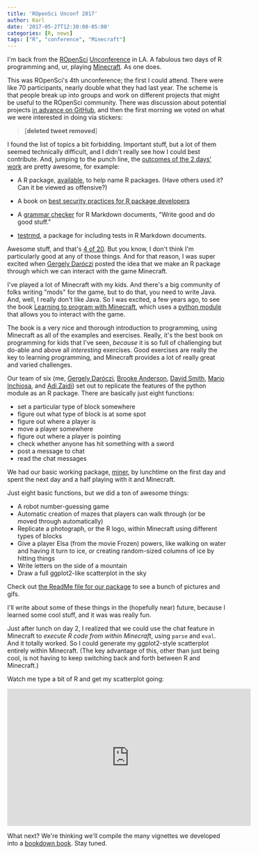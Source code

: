 ```yaml
---
title: 'ROpenSci Unconf 2017'
author: Karl
date: '2017-05-27T12:30:00-05:00'
categories: [R, news]
tags: ["R", "conference", "Minecraft"]
---
```


I'm back from the [ROpenSci](https://ropensci.org)
[Unconference](https://unconf17.ropensci.org) in LA. A fabulous two
days of R programming and, ur, playing
[Minecraft](https://minecraft.net). As one does.

This was ROpenSci's 4th unconference; the first I could attend. There
were like 70 participants, nearly double what they had last year. The
scheme is that people break up into groups and work on different
projects that might be useful to the ROpenSci community. There was
discussion about potential projects [in advance on
GitHub](https://github.com/ropensci/unconf17/issues), and then the
first morning we voted on what we were interested in doing via
stickers:

> [**deleted tweet removed**]

I found the list of topics a bit forbidding. Important stuff, but a
lot of them seemed technically difficult, and I didn't really see how
I could best contribute. And, jumping to the punch line, the [outcomes
of the 2 days' work](https://ropenscilabs.github.io/runconf17-projects/) are pretty awesome, for example:

- A R package, [available](https://github.com/ropenscilabs/available),
  to help name R packages. (Have others used it? Can it be viewed as
  offensive?)

- A book on [best security practices for R package
  developers](https://github.com/ropenscilabs/r-security-practices)

- A [grammar checker](https://github.com/ropenscilabs/gramr) for R
  Markdown documents, "Write good and do good stuff."

- [testrmd](https://github.com/ropenscilabs/testrmd), a package for
  including tests in R Markdown documents.

Awesome stuff, and that's [4 of
20](https://ropenscilabs.github.io/runconf17-projects/). But you know,
I don't think I'm particularly good at any of those things. And for
that reason, I was super excited when [Gergely
Daróczi](https://github.com/daroczig) posted the idea that we make an
R package through which we can interact with the game Minecraft.

I've played a lot of Minecraft with my kids. And there's a big
community of folks writing "mods" for the game, but to do that, you
need to write Java. And, well, I really don't like Java. So I was
excited, a few years ago, to see the book [Learning to program with
Minecraft](https://www.amazon.com/gp/product/1593276702?ie=UTF8&tag=7210-20),
which uses a [python module](https://github.com/py3minepi/py3minepi)
that allows you to interact with the game.

The book is a very nice and thorough introduction to
programming, using Minecraft as all of the examples and exercises.
Really, it's the best book on programming for kids that I've seen,
_because_ it is so full of challenging but do-able and above all
_interesting_ exercises. Good exercises are really the key to learning
programming, and Minecraft provides a lot of really great
and varied challenges.

Our team of six (me, [Gergely Daróczi](https://github.com/daroczig),
[Brooke Anderson](https://github.com/geanders), [David
Smith](https://github.com/revodavid), [Mario
Inchiosa](https://github.com/inchiosa), and [Adi
Zaidi](https://github.com/akzaidi)) set out to replicate the features
of the python module as an R package. There are basically just eight
functions:

- set a particular type of block somewhere
- figure out what type of block is at some spot
- figure out where a player is
- move a player somewhere
- figure out where a player is pointing
- check whether anyone has hit something with a sword
- post a message to chat
- read the chat messages

We had our basic working package,
[miner](https://github.com/kbroman/miner), by lunchtime on the
first day and spent the next day and a half playing with it and
Minecraft.

Just eight basic functions, but we did a ton of awesome things:

- A robot number-guessing game
- Automatic creation of mazes that players can walk through (or be moved
  through automatically)
- Replicate a photograph, or the R logo, within Minecraft using
  different types of blocks
- Give a player Elsa (from the movie Frozen) powers, like walking on
  water and having it turn to ice, or creating random-sized columns of
  ice by hitting things
- Write letters on the side of a mountain
- Draw a full ggplot2-like scatterplot in the sky

Check out [the ReadMe file for our
package](https://github.com/kbroman/miner/blob/master/README.md)
to see a bunch of pictures and gifs.

I'll write about some of these things in the (hopefully near) future,
because I learned some cool stuff, and it was was really fun.

Just after lunch on day 2, I realized that we could use the chat
feature in Minecraft to _execute R code from within Minecraft_, using
`parse` and `eval`. And it totally worked. So I could generate my
ggplot2-style scatterplot entirely within Minecraft. (The key
advantage of this, other than just being cool, is not having to keep
switching back and forth between R and Minecraft.)

Watch me type a bit of R and get my scatterplot going:

<iframe width="560" height="315" src="https://www.youtube.com/embed/zggCAYAfjXE" frameborder="0" allowfullscreen></iframe>

What next? We're thinking we'll compile the many vignettes we
developed into a [bookdown
book](https://bookdown.org/yihui/bookdown/). Stay tuned.
